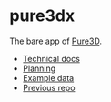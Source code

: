# pure3dx

The bare app of [Pure3D](https://github.com/CLARIAH/pure3d).

* [Technical docs](https://clariah.github.io/pure3dx/control/index.html)
* [Planning](https://github.com/orgs/CLARIAH/projects/11/views/1)
* [Example data](https://github.com/CLARIAH/pure3d-data)
* [Previous repo](https://github.com/CLARIAH/pure3d)
